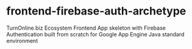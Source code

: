 # frontend-firebase-auth-archetype
TurnOnline.biz Ecosystem Frontend App skeleton with Firebase Authentication built from scratch for Google App Engine Java standard environment
